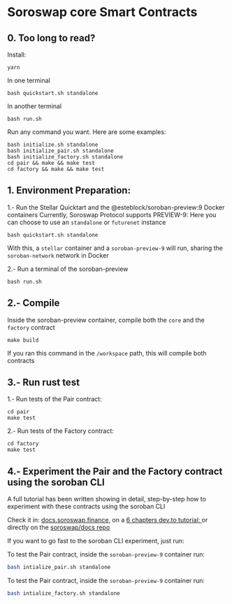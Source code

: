 # Soroswap core Smart Contracts

## 0. Too long to read?
Install:
```
yarn
```
In one terminal
```
bash quickstart.sh standalone
```
In another terminal
```
bash run.sh
```
Run any command you want. Here are some examples:
```
bash initialize.sh standalone
bash initialize_pair.sh standalone
bash initialize_factory.sh standalone
cd pair && make && make test
cd factory && make && make test
```

## 1. Environment Preparation:
 
1.- Run the Stellar Quicktart and the @esteblock/soroban-preview:9 Docker containers
Currently, Soroswap Protocol supports PREVIEW-9:
Here you can choose to use an `standalone` or `futurenet` instance 
```
bash quickstart.sh standalone
```
With this, a `stellar` container and a `soroban-preview-9` will run, sharing the `soroban-network` network in Docker

2.- Run a terminal of the soroban-preview
```
bash run.sh
```

## 2.- Compile
Inside the soroban-preview container, compile both the `core` and the `factory` contract
```
make build
```
If you ran this command in the `/workspace` path, this will compile both contracts

## 3.- Run rust test
1.- Run tests of the Pair contract:
```
cd pair
make test
```
2.- Run tests of the Factory contract:
```
cd factory
make test
```

## 4.- Experiment the Pair and the Factory contract using the soroban CLI

A full tutorial has been written showing in detail, step-by-step how to experiment with these contracts using the soroban CLI

Check it in: [docs.soroswap.finance](https://docs.soroswap.finance/), on a [6 chapters dev.to tutorial: ](https://dev.to/esteblock/series/22986) or directly on the [soroswap/docs repo](https://github.com/soroswap/docs)

If you want to go fast to the soroban CLI experiment, just run:

To test the Pair contract, inside the `soroban-preview-9` container run:
```bash
bash intialize_pair.sh standalone
```

To test the Pair contract, inside the `soroban-preview-9` container run:
```bash
bash intialize_factory.sh standalone
```
